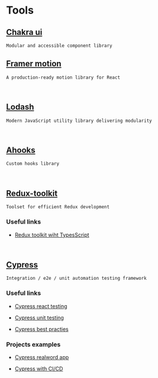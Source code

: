 # Tools

## [Chakra ui](https://next.chakra-ui.com/)

```
Modular and accessible component library
```

## [Framer motion](https://www.framer.com/motion/)

```
A production-ready motion library for React
```

<br/>

## [Lodash](https://lodash.com/)

```
Modern JavaScript utility library delivering modularity
```

<br/>

## [Ahooks](https://ahooks.js.org/)

```
Custom hooks library
```

<br/>

## [Redux-toolkit](https://redux-toolkit.js.org/)

```
Toolset for efficient Redux development
```

### Useful links

-   [Redux toolkit wiht TypesScript](https://www.mattbutton.com/redux-made-easy-with-redux-toolkit-and-typescript/)

<br/>

## [Cypress](https://www.cypress.io/)

```
Integration / e2e / unit automation testing framework
```

### Useful links

-   [Cypress react testing](https://blog.sapegin.me/all/react-testing-4-cypress/)

-   [Cypress unit testing](https://dev.to/bahmutov/test-react-component-with-cypress-react-unit-test-example-4d99)

-   [Cypress best practies](https://docs.cypress.io/examples/examples/tutorials.html#Best-Practices)

### Projects examples

-   [Cypress realword app](https://github.com/cypress-io/cypress-realworld-app)

-   [Cypress with CI/CD](https://github.com/cypress-io/cypress-example-kitchensink)
